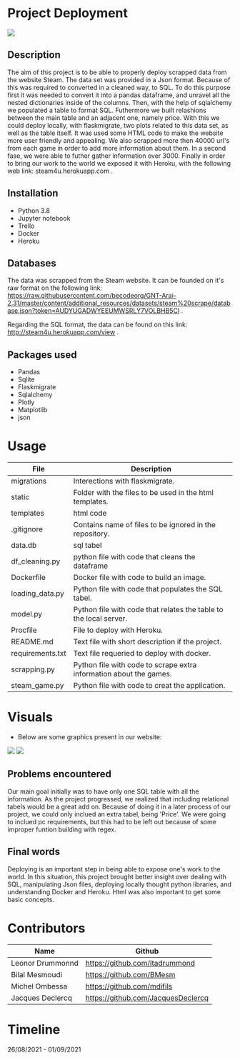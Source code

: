 # Project Deployment
<img src="https://github.com/mdifils/deployment/blob/development/visuals/store_home_share.jpg">

## Description

The aim of this project is to be able to properly deploy scrapped data from the website Steam.
The data set was provided in a Json format. Because of this was required to converted in a cleaned way, to SQL. To do this purpose first it was needed to convert it into a pandas dataframe, and unravel all the nested dictionaries inside of the columns. Then, with the help of sqlalchemy we populated a table to format SQL. Futhermore we built relashions between the main table and an adjacent one, namely price.
With this we could deploy locally, with flaskmigrate, two plots related to this data set, as well as the table itself.
It was used some HTML code to make the website more user friendly and appealing.
We also scrapped more then 40000 url's from each game in order to add more information about them. In a second fase, we were able to futher gather information over 3000.
Finally in order to bring our work to the world we exposed it with Heroku, with the following web link: steam4u.herokuapp.com .


## Installation
* Python 3.8
* Jupyter notebook
* Trello
* Docker
* Heroku

## Databases 
The data was scrapped from the Steam website. It can be founded on it's raw format on the following link: https://raw.githubusercontent.com/becodeorg/GNT-Arai-2.31/master/content/additional_resources/datasets/steam%20scrape/database.json?token=AUDYUGADWYEEUMWSRLY7VOLBHB5CI .

Regarding the SQL format, the data can be found on this link: http://steam4u.herokuapp.com/view .


## Packages used
* Pandas
* Sqlite
* Flaskmigrate
* Sqlalchemy
* Plotly
* Matplotlib
* json  


# Usage
| File                        | Description                                                     |
|-----------------------------|-----------------------------------------------------------------|
| migrations            | Interections with flaskmigrate.|
| static          | Folder with the files to be used in the html templates. |
|templates                | html code|
|.gitignore     | Contains name of files to be ignored in the repository. |
|data.db    | sql tabel|
| df_cleaning.py       | python file with code that cleans the dataframe |
|Dockerfile  |Docker file with code to build an image.|
| loading_data.py       | Python file with code that populates the SQL tabel.  |
| model.py         |Python file with code that relates the table to the local server. |
|Procfile  |File to deploy with Heroku.|
| README.md    |Text file with short description if the project. |
| requirements.txt     |Text file requeried to deploy with docker.|
|scrapping.py  |Python file with code to scrape extra information about the games. |
| steam_game.py    |Python file with code to creat the application. |

# Visuals  

* Below are some graphics present in our website:

<img src="https://github.com/mdifils/deployment/blob/development/visuals/newplot%20(2).png">


<img src="https://github.com/mdifils/deployment/blob/development/visuals/newplot.png">


## Problems encountered
Our main goal initially was to have only one SQL table with all the information. As the project progressed, we realized that including relational tabels would be a great add on. Because of doing it in a later process of our project, we could only inclued an extra tabel, being 'Price'. We were going to inclued pc requirements, but this had to be left out because of some improper funtion building with regex.



## Final words

Deploying is an important step in being able to expose one's work to the world.
In this situation, this project brought better insight over dealing with SQL, manipulating Json files, deploying locally thought python libraries, and understanding Docker and Heroku. Html was also important to get some basic concepts.


# Contributors
| Name                  | Github                                 |
|-----------------------|----------------------------------------|
|Leonor Drummonnd      | https://github.com/ltadrummond              |
|Bilal Mesmoudi  | https://github.com/BMesm    |
|Michel Ombessa  | https://github.com/mdifils    |
|Jacques Declercq | https://github.com/JacquesDeclercq      |



# Timeline
26/08/2021 - 01/09/2021
